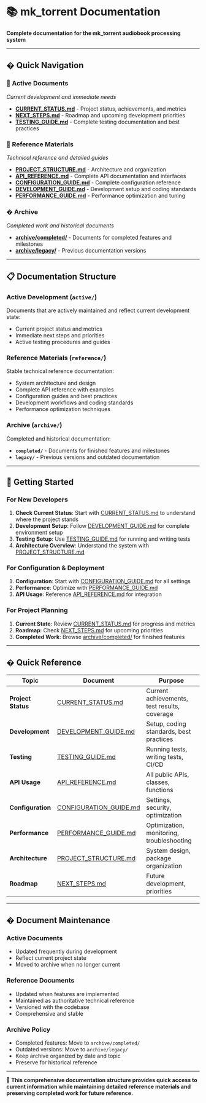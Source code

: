 # 📚 mk_torrent Documentation

**Complete documentation for the mk_torrent audiobook processing system**

---

## � **Quick Navigation**

### **🎯 Active Documents**
*Current development and immediate needs*

- **[CURRENT_STATUS.md](active/CURRENT_STATUS.md)** - Project status, achievements, and metrics
- **[NEXT_STEPS.md](active/NEXT_STEPS.md)** - Roadmap and upcoming development priorities
- **[TESTING_GUIDE.md](active/TESTING_GUIDE.md)** - Complete testing documentation and best practices

### **📖 Reference Materials**
*Technical reference and detailed guides*

- **[PROJECT_STRUCTURE.md](reference/PROJECT_STRUCTURE.md)** - Architecture and organization
- **[API_REFERENCE.md](reference/API_REFERENCE.md)** - Complete API documentation and interfaces
- **[CONFIGURATION_GUIDE.md](reference/CONFIGURATION_GUIDE.md)** - Complete configuration reference
- **[DEVELOPMENT_GUIDE.md](reference/DEVELOPMENT_GUIDE.md)** - Development setup and coding standards
- **[PERFORMANCE_GUIDE.md](reference/PERFORMANCE_GUIDE.md)** - Performance optimization and tuning

### **�️ Archive**
*Completed work and historical documents*

- **[archive/completed/](archive/completed/)** - Documents for completed features and milestones
- **[archive/legacy/](archive/legacy/)** - Previous documentation versions

---

## 📋 **Documentation Structure**

### **Active Development** (`active/`)
Documents that are actively maintained and reflect current development state:
- Current project status and metrics
- Immediate next steps and priorities
- Active testing procedures and guides

### **Reference Materials** (`reference/`)
Stable technical reference documentation:
- System architecture and design
- Complete API reference with examples
- Configuration guides and best practices
- Development workflows and coding standards
- Performance optimization techniques

### **Archive** (`archive/`)
Completed and historical documentation:
- **`completed/`** - Documents for finished features and milestones
- **`legacy/`** - Previous versions and outdated documentation

---

## 🎯 **Getting Started**

### **For New Developers**
1. **Check Current Status**: Start with [CURRENT_STATUS.md](active/CURRENT_STATUS.md) to understand where the project stands
2. **Development Setup**: Follow [DEVELOPMENT_GUIDE.md](reference/DEVELOPMENT_GUIDE.md) for complete environment setup
3. **Testing Setup**: Use [TESTING_GUIDE.md](active/TESTING_GUIDE.md) for running and writing tests
4. **Architecture Overview**: Understand the system with [PROJECT_STRUCTURE.md](reference/PROJECT_STRUCTURE.md)

### **For Configuration & Deployment**
1. **Configuration**: Start with [CONFIGURATION_GUIDE.md](reference/CONFIGURATION_GUIDE.md) for all settings
2. **Performance**: Optimize with [PERFORMANCE_GUIDE.md](reference/PERFORMANCE_GUIDE.md)
3. **API Usage**: Reference [API_REFERENCE.md](reference/API_REFERENCE.md) for integration

### **For Project Planning**
1. **Current State**: Review [CURRENT_STATUS.md](active/CURRENT_STATUS.md) for progress and metrics
2. **Roadmap**: Check [NEXT_STEPS.md](active/NEXT_STEPS.md) for upcoming priorities
3. **Completed Work**: Browse [archive/completed/](archive/completed/) for finished features

---

## � **Quick Reference**

| Topic | Document | Purpose |
|-------|----------|---------|
| **Project Status** | [CURRENT_STATUS.md](active/CURRENT_STATUS.md) | Current achievements, test results, coverage |
| **Development** | [DEVELOPMENT_GUIDE.md](reference/DEVELOPMENT_GUIDE.md) | Setup, coding standards, best practices |
| **Testing** | [TESTING_GUIDE.md](active/TESTING_GUIDE.md) | Running tests, writing tests, CI/CD |
| **API Usage** | [API_REFERENCE.md](reference/API_REFERENCE.md) | All public APIs, classes, functions |
| **Configuration** | [CONFIGURATION_GUIDE.md](reference/CONFIGURATION_GUIDE.md) | Settings, security, optimization |
| **Performance** | [PERFORMANCE_GUIDE.md](reference/PERFORMANCE_GUIDE.md) | Optimization, monitoring, troubleshooting |
| **Architecture** | [PROJECT_STRUCTURE.md](reference/PROJECT_STRUCTURE.md) | System design, package organization |
| **Roadmap** | [NEXT_STEPS.md](active/NEXT_STEPS.md) | Future development, priorities |

---

## � **Document Maintenance**

### **Active Documents**
- Updated frequently during development
- Reflect current project state
- Moved to archive when no longer current

### **Reference Documents**
- Updated when features are implemented
- Maintained as authoritative technical reference
- Versioned with the codebase
- Comprehensive and stable

### **Archive Policy**
- Completed features: Move to `archive/completed/`
- Outdated versions: Move to `archive/legacy/`
- Keep archive organized by date and topic
- Preserve for historical reference

---

**🔄 This comprehensive documentation structure provides quick access to current information while maintaining detailed reference materials and preserving completed work for future reference.**
